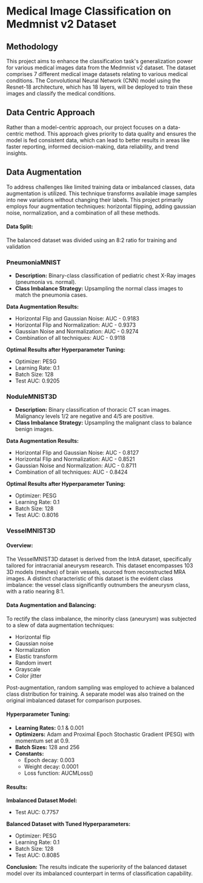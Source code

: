 # Medical Image Classification on Medmnist v2 Dataset

## Methodology

This project aims to enhance the classification task's generalization power for various medical images data from the Medmnist v2 dataset. The dataset comprises 7 different medical image datasets relating to various medical conditions. The Convolutional Neural Network (CNN) model using the Resnet-18 architecture, which has 18 layers, will be deployed to train these images and classify the medical conditions.

## Data Centric Approach

Rather than a model-centric approach, our project focuses on a data-centric method. This approach gives priority to data quality and ensures the model is fed consistent data, which can lead to better results in areas like faster reporting, informed decision-making, data reliability, and trend insights.

## Data Augmentation

To address challenges like limited training data or imbalanced classes, data augmentation is utilized. This technique transforms available image samples into new variations without changing their labels. This project primarily employs four augmentation techniques: horizontal flipping, adding gaussian noise, normalization, and a combination of all these methods.

#### Data Split:
The balanced dataset was divided using an 8:2 ratio for training and validation

### PneumoniaMNIST

- **Description:** Binary-class classification of pediatric chest X-Ray images (pneumonia vs. normal).
- **Class Imbalance Strategy:** Upsampling the normal class images to match the pneumonia cases.

**Data Augmentation Results:**
- Horizontal Flip and Gaussian Noise: AUC - 0.9183
- Horizontal Flip and Normalization: AUC - 0.9373
- Gaussian Noise and Normalization: AUC - 0.9274
- Combination of all techniques: AUC - 0.9118

**Optimal Results after Hyperparameter Tuning:**
- Optimizer: PESG
- Learning Rate: 0.1
- Batch Size: 128
- Test AUC: 0.9205

### NoduleMNIST3D

- **Description:** Binary classification of thoracic CT scan images. Malignancy levels 1/2 are negative and 4/5 are positive.
- **Class Imbalance Strategy:** Upsampling the malignant class to balance benign images.

**Data Augmentation Results:**
- Horizontal Flip and Gaussian Noise: AUC - 0.8127
- Horizontal Flip and Normalization: AUC - 0.8521
- Gaussian Noise and Normalization: AUC - 0.8711
- Combination of all techniques: AUC - 0.8424

**Optimal Results after Hyperparameter Tuning:**
- Optimizer: PESG
- Learning Rate: 0.1
- Batch Size: 128
- Test AUC: 0.8016

### VesselMNIST3D

#### Overview:
The VesselMNIST3D dataset is derived from the IntrA dataset, specifically tailored for intracranial aneurysm research. This dataset encompasses 103 3D models (meshes) of brain vessels, sourced from reconstructed MRA images. A distinct characteristic of this dataset is the evident class imbalance: the vessel class significantly outnumbers the aneurysm class, with a ratio nearing 8:1.

#### Data Augmentation and Balancing:
To rectify the class imbalance, the minority class (aneurysm) was subjected to a slew of data augmentation techniques:
- Horizontal flip
- Gaussian noise
- Normalization
- Elastic transform
- Random invert
- Grayscale
- Color jitter

Post-augmentation, random sampling was employed to achieve a balanced class distribution for training. A separate model was also trained on the original imbalanced dataset for comparison purposes.

#### Hyperparameter Tuning:
- **Learning Rates:** 0.1 & 0.001
- **Optimizers:** Adam and Proximal Epoch Stochastic Gradient (PESG) with momentum set at 0.9.
- **Batch Sizes:** 128 and 256
- **Constants:** 
  - Epoch decay: 0.003
  - Weight decay: 0.0001
  - Loss function: AUCMLoss()

#### Results:

**Imbalanced Dataset Model:** 
- Test AUC: 0.7757

**Balanced Dataset with Tuned Hyperparameters:** 
- Optimizer: PESG
- Learning Rate: 0.1
- Batch Size: 128
- Test AUC: 0.8085

**Conclusion:** The results indicate the superiority of the balanced dataset model over its imbalanced counterpart in terms of classification capability.



